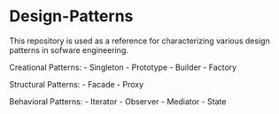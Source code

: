 # Design-Patterns

This repository is used as a reference for characterizing various design patterns in sofware engineering.

Creational Patterns:
    - Singleton
    - Prototype
    - Builder
    - Factory
    
Structural Patterns:
    - Facade
    - Proxy

Behavioral Patterns:
    - Iterator
    - Observer
    - Mediator
    - State
